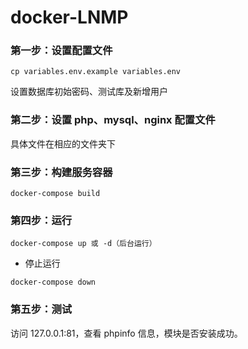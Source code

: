 # docker-LNMP
### 第一步：设置配置文件
``
cp variables.env.example variables.env
``

设置数据库初始密码、测试库及新增用户

### 第二步：设置 php、mysql、nginx 配置文件
具体文件在相应的文件夹下

### 第三步：构建服务容器
``
docker-compose build
``

### 第四步：运行
``
docker-compose up 或 -d（后台运行）
``

- 停止运行

``
docker-compose down
``

### 第五步：测试
访问 127.0.0.1:81，查看 phpinfo 信息，模块是否安装成功。


